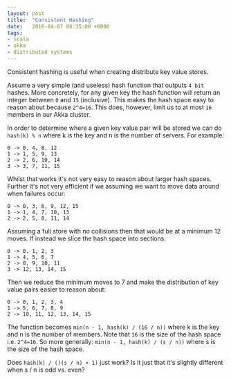 ```yaml
---
layout: post
title:  "Consistent Hashing"
date:   2016-04-07 08:35:00 +0000
tags:
- scala
- akka
- distributed systems
---
```


Consistent hashing is useful when creating distribute key value stores.

Assume a very simple (and useless) hash function that outputs `4 bit` hashes. More concretely, for any given key the hash function will return an integer between `0` and `15` (inclusive). This makes the hash space easy to reason about because `2^4=16`. This does, however, limit us to at most `16` members in our Akka cluster.

In order to determine where a given key value pair will be stored we can do `hash(k) % n` where k is the key and n is the number of servers. For example:

```
0 -> 0, 4, 8, 12
1 -> 1, 5, 9, 13
2 -> 2, 6, 10, 14
3 -> 3, 7, 11, 15
```

Whilst that works it's not very easy to reason about larger hash spaces. Further it's not very efficient if we assuming we want to move data around when failures occur:

```
0 -> 0, 3, 6, 9, 12, 15
1 -> 1, 4, 7, 10, 13
2 -> 2, 5, 8, 11, 14
```

Assuming a full store with no collisions then that would be at a minimum 12 moves. If instead we slice the hash space into sections:

```
0 -> 0, 1, 2, 3
1 -> 4, 5, 6, 7
2 -> 8, 9, 10, 11
3 -> 12, 13, 14, 15
```

Then we reduce the minimum moves to 7 and make the distribution of key value pairs easier to reason about:

```
0 -> 0, 1, 2, 3, 4
1 -> 5, 6, 7, 8, 9
2 -> 10, 11, 12, 13, 14, 15
```

The function becomes `min(n - 1, hash(k) / (16 / n))` where k is the key and n is the number of members. Note that `16` is the size of the hash space i.e. `2^4=16`. So more generally: `min(n - 1, hash(k) / (s / n))` where s is the size of the hash space.

Does `hash(k) / ()(s / n) + 1)` just work? Is it just that it's slightly different when s / n is odd vs. even?
